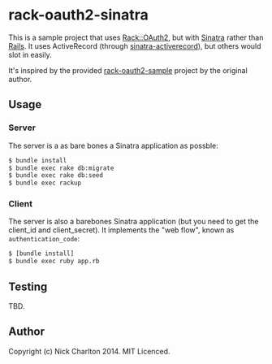 # rack-oauth2-sinatra

This is a sample project that uses [Rack::OAuth2][lib], but with [Sinatra][]
rather than [Rails][]. It uses ActiveRecord (through [sinatra-activerecord][]),
but others would slot in easily.

It's inspired by the provided [rack-oauth2-sample][] project by the original
author.

## Usage

### Server

The server is a as bare bones a Sinatra application as possble:

```sh
$ bundle install
$ bundle exec rake db:migrate
$ bundle exec rake db:seed
$ bundle exec rackup
```

### Client

The server is also a barebones Sinatra application (but you need to get the
client_id and client_secret). It implements the "web flow", known as
`authentication_code`:

```sh
$ [bundle install]
$ bundle exec ruby app.rb
```

## Testing

TBD.

## Author

Copyright (c) Nick Charlton 2014. MIT Licenced.

[lib]: https://github.com/nov/rack-oauth2
[Sinatra]: http://sinatrarb.com
[Rails]: http://rubyonrails.org
[sinatra-activerecord]: https://github.com/janko-m/sinatra-activerecord
[rack-oauth2-sample]: https://github.com/nov/rack-oauth2-sample
